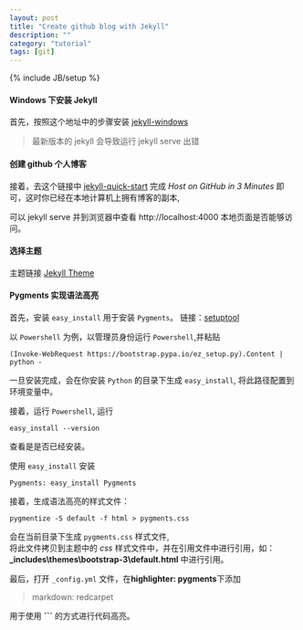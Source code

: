 ```yaml
---
layout: post
title: "Create github blog with Jekyll"
description: ""
category: "tutorial"
tags: [git]
---
```

{% include JB/setup %}


#### Windows 下安装 Jekyll

首先，按照这个地址中的步骤安装 [jekyll-windows](http://jekyll-windows.juthilo.com/)

> 最新版本的 jekyll 会导致运行 jekyll serve 出错

#### 创建 github 个人博客

接着，去这个链接中 [jekyll-quick-start](http://jekyllbootstrap.com/usage/jekyll-quick-start.html)
完成 *Host on GitHub in 3 Minutes* 即可，这时你已经在本地计算机上拥有博客的副本,

可以 jekyll serve 并到浏览器中查看 http://localhost:4000 本地页面是否能够访问。
  
#### 选择主题

主题链接 [Jekyll Theme](http://themes.jekyllbootstrap.com/preview/tom/)
  
#### Pygments 实现语法高亮

首先，安装 `easy_install` 用于安装 `Pygments`。 链接：[setuptool](https://pypi.python.org/pypi/setuptools#windows-powershell-3-or-later)

以 `Powershell` 为例，以管理员身份运行 `Powershell`,并粘贴

```
(Invoke-WebRequest https://bootstrap.pypa.io/ez_setup.py).Content | python -
```

一旦安装完成，会在你安装 `Python` 的目录下生成 `easy_install`, 将此路径配置到环境变量中。
  
  
接着，运行 `Powershell`, 运行

```
easy_install --version
```

查看是是否已经安装。
  
  
使用 `easy_install` 安装

```
Pygments: easy_install Pygments
```

接着，生成语法高亮的样式文件：

```
pygmentize -S default -f html > pygments.css
```

会在当前目录下生成 `pygments.css` 样式文件,  
将此文件拷贝到主题中的 *css* 样式文件中，并在引用文件中进行引用，如：**_includes\themes\bootstrap-3\default.html** 中进行引用。

最后，打开 `_config.yml` 文件，在**highlighter: pygments**下添加

> markdown: redcarpet
 
用于使用 **```** 的方式进行代码高亮。

